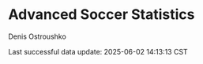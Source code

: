 # Advanced Soccer Statistics
Denis Ostroushko

<!-- gfm -->

Last successful data update: 2025-06-02 14:13:13 CST
